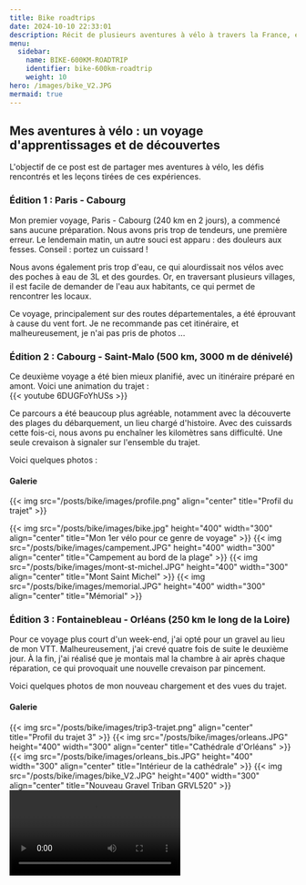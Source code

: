 ```yaml
---
title: Bike roadtrips
date: 2024-10-10 22:33:01
description: Récit de plusieurs aventures à vélo à travers la France, en explorant différents itinéraires et en partageant mes apprentissages et découvertes.
menu:
  sidebar:
    name: BIKE-600KM-ROADTRIP
    identifier: bike-600km-roadtrip
    weight: 10
hero: /images/bike_V2.JPG
mermaid: true
---
```

## Mes aventures à vélo : un voyage d'apprentissages et de découvertes

L'objectif de ce post est de partager mes aventures à vélo, les défis rencontrés et les leçons tirées de ces expériences.

### Édition 1 : Paris - Cabourg

Mon premier voyage, Paris - Cabourg (240 km en 2 jours), a commencé sans aucune préparation. Nous avons pris trop de tendeurs, une première erreur. Le lendemain matin, un autre souci est apparu : des douleurs aux fesses. Conseil : portez un cuissard ! 

Nous avons également pris trop d'eau, ce qui alourdissait nos vélos avec des poches à eau de 3L et des gourdes. Or, en traversant plusieurs villages, il est facile de demander de l'eau aux habitants, ce qui permet de rencontrer les locaux.

Ce voyage, principalement sur des routes départementales, a été éprouvant à cause du vent fort. Je ne recommande pas cet itinéraire, et malheureusement, je n'ai pas pris de photos ...

### Édition 2 : Cabourg - Saint-Malo (500 km, 3000 m de dénivelé)

Ce deuxième voyage a été bien mieux planifié, avec un itinéraire préparé en amont. Voici une animation du trajet :  
{{< youtube 6DUGFoYhUSs >}}

Ce parcours a été beaucoup plus agréable, notamment avec la découverte des plages du débarquement, un lieu chargé d'histoire. Avec des cuissards cette fois-ci, nous avons pu enchaîner les kilomètres sans difficulté. Une seule crevaison à signaler sur l'ensemble du trajet.

Voici quelques photos :

#### Galerie

 {{< img src="/posts/bike/images/profile.png" align="center" title="Profil du trajet" >}}

<div class="custom-image-grid">
  {{< img src="/posts/bike/images/bike.jpg" height="400" width="300" align="center" title="Mon 1er vélo pour ce genre de voyage" >}}
  {{< img src="/posts/bike/images/campement.JPG" height="400" width="300" align="center" title="Campement au bord de la plage" >}}
  {{< img src="/posts/bike/images/mont-st-michel.JPG" height="400" width="300" align="center" title="Mont Saint Michel" >}}
  {{< img src="/posts/bike/images/memorial.JPG" height="400" width="300" align="center" title="Mémorial" >}}
</div>

### Édition 3 : Fontainebleau - Orléans (250 km le long de la Loire)

Pour ce voyage plus court d'un week-end, j'ai opté pour un gravel au lieu de mon VTT. Malheureusement, j'ai crevé quatre fois de suite le deuxième jour. À la fin, j'ai réalisé que je montais mal la chambre à air après chaque réparation, ce qui provoquait une nouvelle crevaison par pincement.

Voici quelques photos de mon nouveau chargement et des vues du trajet.

#### Galerie

<div class="custom-image-grid">
  {{< img src="/posts/bike/images/trip3-trajet.png" align="center" title="Profil du trajet 3" >}}
  {{< img src="/posts/bike/images/orleans.JPG" height="400" width="300" align="center" title="Cathédrale d'Orléans" >}}
  {{< img src="/posts/bike/images/orleans_bis.JPG" height="400" width="300" align="center" title="Intérieur de la cathédrale" >}}
  {{< img src="/posts/bike/images/bike_V2.JPG" height="400" width="300" align="center" title="Nouveau Gravel Triban GRVL520" >}}
</div>

<div class="custom-video-container">
  <video controls>
    <source src="/posts/bike/images/loire.mp4" type="video/mp4">
    Your browser does not support the video tag.
  </video>
</div>